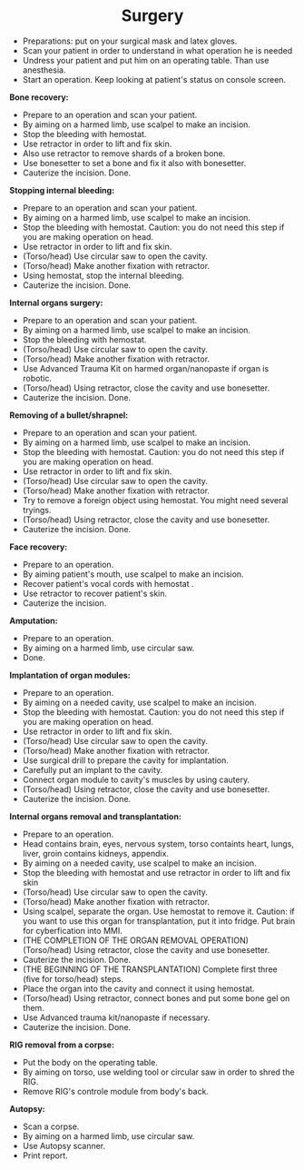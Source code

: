 <p><h1 align='center'>Surgery</h1>
<ul>
<li>Preparations: put on your surgical mask and latex gloves.</li>
<li>Scan your patient in order to understand in what operation he is needed </li>
<li>Undress your patient and put him on an operating table. Than use anesthesia.</li>
<li>Start an operation. Keep looking at patient's status on console screen.</li>
</ul>
</p>
<p><strong>Bone recovery:</strong>
<ul>
<li>Prepare to an operation and scan your patient.</li>
<li>By aiming on a harmed limb, use scalpel to make an incision. </li>
<li>Stop the bleeding with hemostat.</li>
<li>Use retractor in order to lift and fix skin.</li>
<li>Also use retractor to remove shards of a broken bone.</li>
<li>Use bonesetter to set a bone and fix it also with bonesetter.</li>
<li>Cauterize the incision. Done.</li>
</ul>
</p>
<p><strong>Stopping internal bleeding:</strong>
<ul>
<li>Prepare to an operation and scan your patient.</li>
<li>By aiming on a harmed limb, use scalpel to make an incision. </li>
<li>Stop the bleeding with hemostat. Caution: you do not need this step if you are making operation on head.</li>
<li>Use retractor in order to lift and fix skin.</li>
<li>(Torso/head) Use circular saw to open the cavity.</li>
<li>(Torso/head) Make another fixation with retractor.</li>
<li>Using hemostat, stop the internal bleeding.</li>
<li>Cauterize the incision. Done.</li>
</ul>
</p>
<p><strong>Internal organs surgery:</strong>
<ul>
<li>Prepare to an operation and scan your patient.</li>
<li>By aiming on a harmed limb, use scalpel to make an incision. </li>
<li>Stop the bleeding with hemostat.</li>
<li>(Torso/head) Use circular saw to open the cavity.</li>
<li>(Torso/head) Make another fixation with retractor.</li>
<li>Use Advanced Trauma Kit on harmed organ/nanopaste if organ is robotic.</li>
<li>(Torso/head) Using retractor, close the cavity and use bonesetter.</li>
<li>Cauterize the incision. Done.</li>
</ul></p>
<p><strong>Removing of a bullet/shrapnel:</strong>
<ul>
<li>Prepare to an operation and scan your patient.</li>
<li>By aiming on a harmed limb, use scalpel to make an incision. </li>
<li>Stop the bleeding with hemostat. Caution: you do not need this step if you are making operation on head.</li>
<li>Use retractor in order to lift and fix skin.</li>
<li>(Torso/head) Use circular saw to open the cavity.</li>
<li>(Torso/head) Make another fixation with retractor.</li>
<li>Try to remove a foreign object using hemostat. You might need several tryings.</li>
<li>(Torso/head) Using retractor, close the cavity and use bonesetter.</li>
<li>Cauterize the incision. Done.</li>
</ul>
</p>
<p><strong>Face recovery:</strong>
<ul>
<li>Prepare to an operation.</li>
<li>By aiming patient's mouth, use scalpel to make an incision. </li>
<li>Recover patient's vocal cords with hemostat .</li>
<li>Use retractor to recover patient's skin.</li>
<li>Cauterize the incision.</li>
</ul>
</p>
<p><strong>Amputation:</strong>
<ul>
<li>Prepare to an operation.</li>
<li>By aiming on a harmed limb, use circular saw. </li>
<li>Done.</li>
</ul>
</p>
<p><strong>Implantation of organ modules:</strong>
<ul>
<li>Prepare to an operation.</li>
<li>By aiming on a needed cavity, use scalpel to make an incision. </li>
<li>Stop the bleeding with hemostat. Caution: you do not need this step if you are making operation on head.</li>
<li>Use retractor in order to lift and fix skin.</li>
<li>(Torso/head) Use circular saw to open the cavity.</li>
<li>(Torso/head) Make another fixation with retractor.</li>
<li>Use surgical drill to prepare the cavity for implantation.</li>
<li>Carefully put an implant to the cavity.</li>
<li>Connect organ module to cavity's muscles by using cautery.</li>
<li>(Torso/head) Using retractor, close the cavity and use bonesetter.</li>
<li>Cauterize the incision. Done.</li>
</ul>
</p>
<p><strong>Internal organs removal and transplantation:</strong>
<ul>
<li>Prepare to an operation.</li>
<li>Head contains brain, eyes, nervous system, torso containts heart, lungs, liver, groin contains kidneys, appendix. </li>
<li>By aiming on a needed cavity, use scalpel to make an incision.</li>
<li>Stop the bleeding with hemostat and use retractor in order to lift and fix skin</li>
<li>(Torso/head) Use circular saw to open the cavity.</li>
<li>(Torso/head) Make another fixation with retractor.</li>
<li>Using scalpel, separate the organ. Use hemostat to remove it. Caution: if you want to use this organ for transplantation, put it into fridge. Put brain for cyberfication into MMI.</li>
<li>(THE COMPLETION OF THE ORGAN REMOVAL OPERATION)(Torso/head) Using retractor, close the cavity and use bonesetter.</li>
<li>Cauterize the incision. Done.</li>
<li>(THE BEGINNING OF THE TRANSPLANTATION) Complete first three (five for torso/head) steps. </li>
<li>Place the organ into the cavity and connect it using hemostat.</li>
<li>(Torso/head) Using retractor, connect bones and put some bone gel on them.</li>
<li>Use Advanced trauma kit/nanopaste if necessary.</li>
<li>Cauterize the incision. Done.</li>
</ul>
</p>
<p><strong>RIG removal from a corpse:</strong>
<ul>
<li>Put the body on the operating table.</li>
<li>By aiming on torso, use welding tool or circular saw in order to shred the RIG. </li>
<li>Remove RIG's controle module from body's back.</li>
</ul>
</p>
<p><strong>Autopsy:</strong>
<ul>
<li>Scan a corpse.</li>
<li>By aiming on a harmed limb, use circular saw. </li>
<li>Use Autopsy scanner.</li>
<li>Print report.</li>
</ul>
</p>
